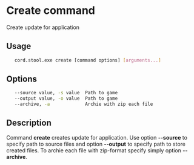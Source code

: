# Create command
   Create update for application

## Usage
```sh
   cord.stool.exe create [command options] [arguments...]
```

## Options
```sh
   --source value, -s value  Path to game
   --output value, -o value  Path to game
   --archive, -a             Archie with zip each file
```

## Description
   Command **create** creates update for application. Use option **--source** to specify path to source files and option **--output** to specify path to store created files. To archie each file with zip-format  specify simply option **--archive**.
